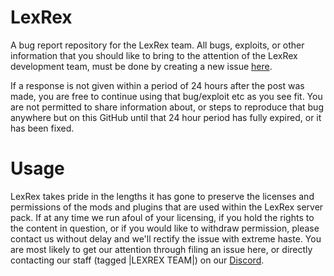 # LexRex
A bug report repository for the LexRex team.
All bugs, exploits, or other information that
you should like to bring to the attention of
the LexRex development team, must be done by creating a new issue [here](https://github.com/Sedecias/LexRex/issues).

If a response is not given within a period of
24 hours after the post was made, you are free
to continue using that bug/exploit etc as you
see fit. You are not permitted to share information 
about, or steps to reproduce that bug
anywhere but on this GitHub until that 24 hour
period has fully expired, or it has been fixed.

# Usage
LexRex takes pride in the lengths it has gone
to preserve the licenses and permissions of the
mods and plugins that are used within the LexRex 
server pack. If at any time we run afoul of your 
licensing, if you hold the rights to the content
in question, or if you would like to withdraw permission,
please contact us without delay and we'll rectify the issue 
with extreme haste. You are most likely to get our attention 
through filing an issue here, or directly contacting our
staff (tagged |LEXREX TEAM|) on our [Discord](https://discord.gg/zq6hvTS).

